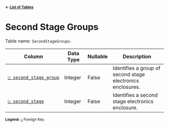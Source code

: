 <sup>**← [List of Tables](../README.md#schema)**</sup>

# Second Stage Groups

Table name: `SecondStageGroups`.

| Column                                                | Data Type | Nullable | Description                                                |
| ----------------------------------------------------- | --------- | -------- | ---------------------------------------------------------- |
| [`○ second_stage_group`](second_stage_group_index.md) | Integer   | False    | Identifies a group of second stage electronics enclosures. |
| [`○ second_stage`](second_stages.md)                  | Integer   | False    | Identifies a second stage electronics enclosure.           |

<sup>**Legend**: [`○`](second_stage_groups.md) Foreign Key.</sup>
